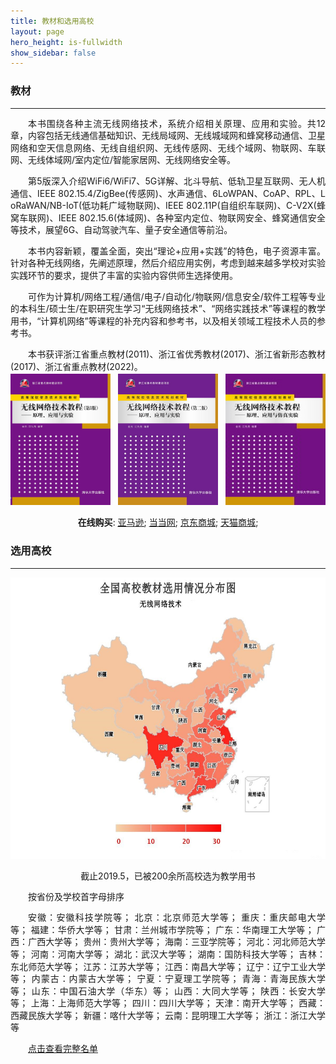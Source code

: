 ```yaml
---
title: 教材和选用高校
layout: page
hero_height: is-fullwidth
show_sidebar: false
---
```


### 教材
----------------------
<div>
<p style="text-indent:2em; text-align:justify;line-height:140%;margin-bottom:2px;word-break:break-all;">本书围绕各种主流无线网络技术，系统介绍相关原理、应用和实验。共12章，内容包括无线通信基础知识、无线局域网、无线城域网和蜂窝移动通信、卫星网络和空天信息网络、无线自组织网、无线传感网、无线个域网、物联网、车联网、无线体域网/室内定位/智能家居网、无线网络安全等。</p>
				<p style="text-indent:2em; text-align:justify;line-height:140%;margin-bottom:2px;word-break:break-all;">第5版深入介绍WiFi6/WiFi7、5G详解、北斗导航、低轨卫星互联网、无人机通信、IEEE 802.15.4/ZigBee(传感网)、水声通信、6LoWPAN、CoAP、RPL、LoRaWAN/NB-IoT(低功耗广域物联网)、IEEE 802.11P(自组织车联网)、C-V2X(蜂窝车联网)、IEEE 802.15.6(体域网)、各种室内定位、物联网安全、蜂窝通信安全等技术，展望6G、自动驾驶汽车、量子安全通信等前沿。</p>
				<p style="text-indent:2em; text-align:justify;line-height:140%;margin-bottom:2px;word-break:break-all;">本书内容新颖，覆盖全面，突出“理论+应用+实践”的特色，电子资源丰富。针对各种无线网络，先阐述原理，然后介绍应用实例，考虑到越来越多学校对实验实践环节的要求，提供了丰富的实验内容供师生选择使用。</p>
				<p style="text-indent:2em; text-align:justify;line-height:140%;margin-bottom:2px;word-break:break-all;">可作为计算机/网络工程/通信/电子/自动化/物联网/信息安全/软件工程等专业的本科生/硕士生/在职研究生学习“无线网络技术”、“网络实践技术”等课程的教学用书，“计算机网络”等课程的补充内容和参考书，以及相关领域工程技术人员的参考书。</p>
        <p style="text-indent:2em; text-align:justify;line-height:140%;margin-bottom:2px;word-break:break-all;">本书获评浙江省重点教材(2011)、浙江省优秀教材(2017)、浙江省新形态教材(2017)、浙江省重点教材(2022)。</p>
</div>

<div>
<div style="display:flex;justify-content: space-between;">
<a href="http://www.tup.tsinghua.edu.cn/booksCenter/book_07220201.html"><img src="img/wnt-v3.jpg"  width="160" height="210"></a>
<a href="http://www.tup.tsinghua.edu.cn/booksCenter/book_05130301.html"><img src="img/wnt-v2.jpg"  width="160" height="210"></a>
<a href="http://www.tup.tsinghua.edu.cn/booksCenter/book_03735101.html"><img src="img/wnt-v1.png"  width="160" height="210"></a>     		
</div>
<p style="text-align:right;line-height:140%;margin-bottom:2px;word-break:break-all;"><CENTER><strong>在线购买</strong>: <a href="https://www.amazon.cn/%E9%AB%98%E7%AD%89%E9%99%A2%E6%A0%A1%E4%BF%A1%E6%81%AF%E6%8A%80%E6%9C%AF%E8%A7%84%E5%88%92%E6%95%99%E6%9D%90-%E6%97%A0%E7%BA%BF%E7%BD%91%E7%BB%9C%E6%8A%80%E6%9C%AF%E6%95%99%E7%A8%8B-%E5%8E%9F%E7%90%86%E5%BA%94%E7%94%A8%E4%B8%8E%E5%AE%9E%E9%AA%8C-%E9%87%91%E5%85%89/dp/B06XNMJNMQ/ref=sr_1_5?s=books&ie=UTF8&qid=1494313823&sr=1-5&keywords=%E6%97%A0%E7%BA%BF%E7%BD%91%E7%BB%9C%E6%8A%80%E6%9C%AF%E6%95%99%E7%A8%8B"><u>亚马逊</u></a>; <a href="http://product.dangdang.com/24216222.html"><u>当当网</u></a>; <a href="https://item.jd.com/12151164.html"><u>京东商城</u></a>; <a href="https://detail.tmall.com/item.htm?spm=a230r.1.14.35.PLW1OZ&id=547239830541&ns=1&abbucket=1"><u>天猫商城</u></a>;  </CENTER></p>
</div>

### 选用高校
----------------------
<div style="text-align:center">
             <img src="img/map.jpg"  width="600" height="450">
             	<p style="line-height:140%;margin-bottom:2px;word-break:break-all;"><CENTER>截止2019.5，已被200余所高校选为教学用书</CENTER></p>
</div>
<p style="text-indent:2em; text-align:justify;line-height:140%;margin-bottom:2px;word-break:break-all;">按省份及学校首字母排序</p>
<p style="text-indent:2em; text-align:justify;line-height:140%;margin-bottom:2px;word-break:break-all;">安徽：安徽科技学院等；&nbsp;北京：北京师范大学等；&nbsp;重庆：重庆邮电大学等；&nbsp;福建：华侨大学等；&nbsp;甘肃：兰州城市学院等；&nbsp;广东：华南理工大学等；&nbsp;广西：广西大学等；&nbsp;贵州：贵州大学等；&nbsp;海南：三亚学院等；&nbsp;河北：河北师范大学等；&nbsp;河南：河南大学等；&nbsp;湖北：武汉大学等；&nbsp;湖南：国防科技大学等；&nbsp;吉林：东北师范大学等；&nbsp;江苏：江苏大学等；&nbsp;江西：南昌大学等；&nbsp;辽宁：辽宁工业大学等；&nbsp;内蒙古：内蒙古大学等；&nbsp;宁夏：宁夏理工学院等；&nbsp;青海：青海民族大学等；&nbsp;山东：中国石油大学（华东）等；&nbsp;山西：大同大学等；&nbsp;陕西：长安大学等；&nbsp;上海：上海师范大学等；&nbsp;四川：四川大学等；&nbsp;天津：南开大学等；&nbsp;西藏：西藏民族大学等；&nbsp;新疆：喀什大学等；&nbsp;云南：昆明理工大学等；&nbsp;浙江：浙江大学等</p>
<p style="text-indent:2em; text-align:justify;line-height:140%;margin-bottom:2px;word-break:break-all;"><a href="http://www.thinkmesh.net/wireless/resource/college_list.html"><u>点击查看完整名单</u></a></p>